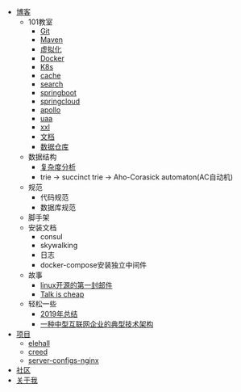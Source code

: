 * [博客](docs/blog/index.md)
    * 101教室
        * [Git](docs/blog/classroom101/git.md)
        * [Maven](docs/blog/classroom101/maven.md)
        * [虚拟化](docs/blog/classroom101/virtualization.md)
        * [Docker](docs/blog/classroom101/docker.md)
        * [K8s](docs/blog/classroom101/k8s.md)
        * [cache](docs/blog/classroom101/cache.md)
        * [search](docs/blog/classroom101/elastic-search.md)
        * [springboot](docs/blog/classroom101/springboot.md)
        * [springcloud](docs/blog/classroom101/springcloud.md)
        * [apollo](docs/blog/classroom101/apollo.md)
        * [uaa](docs/blog/classroom101/uaa.md)
        * [xxl](docs/blog/classroom101/xxl.md)
        * [文档](docs/blog/classroom101/docguide.md)
        * [数据仓库](docs/blog/classroom101/datawarehouse.md)
    * 数据结构
        * [复杂度分析](https://www.cnblogs.com/chenjinxinlove/p/10038919.html)
        * trie -> succinct trie -> Aho-Corasick automaton(AC自动机)
    * 规范
        * 代码规范
        * 数据库规范
    * 脚手架
    * 安装文档
        * consul
        * skywalking
        * 日志
        * docker-compose安装独立中间件
    * 故事
        * [linux开源的第一封邮件](docs/blog/story/linux_first_email.md)
        * [Talk is cheap](docs/blog/story/talk_cheap.md)
    * 轻松一些
        * [2019年总结](docs/blog/easypal/summary_2019.md)
        * [一种中型互联网企业的典型技术架构](docs/blog/easypal/medium_enterprise_architecture.md)
* [项目](docs/project/index.md)
    * [elehall](docs/project/elehall.md)
    * [creed](docs/project/creed.md)
    * [server-configs-nginx](docs/project/server-configs-nginx.md)
* [社区](docs/community/community.md)
* [关于我](docs/about/about.md)